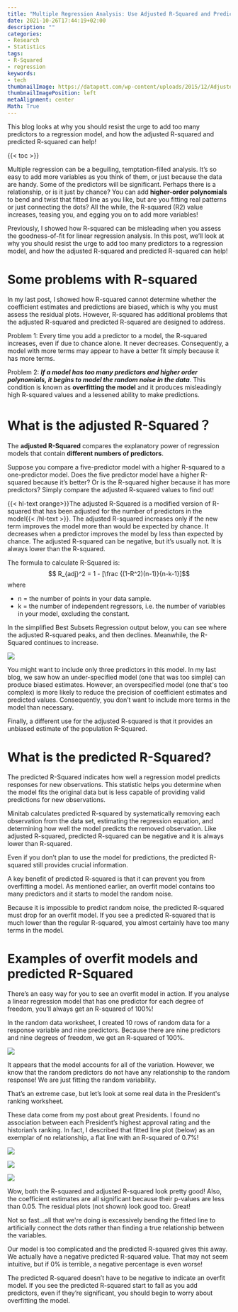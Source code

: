 ```yaml
---
title: "Multiple Regression Analysis: Use Adjusted R-Squared and Predicted R-Squared to Include the Correct Number of Variables"
date: 2021-10-26T17:44:19+02:00
description: ""
categories:
- Research
- Statistics
tags:
- R-Squared
- regression
keywords:
- tech
thumbnailImage: https://datapott.com/wp-content/uploads/2015/12/Adjusted-R-Squared-Formula.jpg
thumbnailImagePosition: left
metaAlignment: center
Math: True
---
```

 This blog looks at why you should resist the urge to add too many predictors to a regression model, and how the adjusted R-squared and predicted R-squared can help!
<!--more-->
{{< toc >}}

Multiple regression can be a beguiling, temptation-filled analysis. It’s so easy to add more variables as you think of them, or just because the data are handy. Some of the predictors will be significant. Perhaps there is a relationship, or is it just by chance? You can add **higher-order polynomials** to bend and twist that fitted line as you like, but are you fitting real patterns or just connecting the dots? All the while, the R-squared (R2) value increases, teasing you, and egging you on to add more variables!

Previously, I showed how R-squared can be misleading when you assess the goodness-of-fit for linear regression analysis. In this post, we’ll look at why you should resist the urge to add too many predictors to a regression model, and how the adjusted R-squared and predicted R-squared can help!

# Some problems with R-squared
In my last post, I showed how R-squared cannot determine whether the coefficient estimates and predictions are biased, which is why you must assess the residual plots. However, R-squared has additional problems that the adjusted R-squared and predicted R-squared are designed to address.

Problem 1: Every time you add a predictor to a model, the R-squared increases, even if due to chance alone. It never decreases. Consequently, a model with more terms may appear to have a better fit simply because it has more terms.

Problem 2: ***If a model has too many predictors and higher order polynomials, it begins to model the random noise in the data***. This condition is known as **overfitting the model** and it produces misleadingly high R-squared values and a lessened ability to make predictions.

# What is the adjusted R-Squared？

The **adjusted R-Squared** compares the explanatory power of regression models that contain **different numbers of predictors**.

Suppose you compare a five-predictor model with a higher R-squared to a one-predictor model. Does the five predictor model have a higher R-squared because it’s better? Or is the R-squared higher because it has more predictors? Simply compare the adjusted R-squared values to find out!

{{< hl-text orange>}}The adjusted R-Squared is a modified version of R-squared that has been adjusted for the number of predictors in the model{{< /hl-text >}}. The adjusted R-squared increases only if the new term improves the model more than would be expected by chance. It decreases when a predictor improves the model by less than expected by chance. The adjusted R-squared can be negative, but it’s usually not.  It is always lower than the R-squared.

The formula to calculate R-Squared is:
$$ R_{adj}^2 = 1 - [\frac {(1-R^2)(n-1)}{n-k-1}]$$
where
* n = the number of points in your data sample.
* k = the number of independent regressors, i.e. the number of variables in your model, excluding the constant.

In the simplified Best Subsets Regression output below, you can see where the adjusted R-squared peaks, and then declines. Meanwhile, the R-Squared continues to increase.

![](https://blog.minitab.com/hubfs/Imported_Blog_Media/bestsubsetsex.gif)

You might want to include only three predictors in this model. In my last blog, we saw how an under-specified model (one that was too simple) can produce biased estimates. However, an overspecified model (one that's too complex) is more likely to reduce the precision of coefficient estimates and predicted values. Consequently, you don’t want to include more terms in the model than necessary.

Finally, a different use for the adjusted R-squared is that it provides an unbiased estimate of the population R-Squared.

# What is the predicted R-Squared?

The predicted R-Squared indicates how well a regression model predicts responses for new observations. This statistic helps you determine when the model fits the original data but is less capable of providing valid predictions for new observations.

Minitab calculates predicted R-squared by systematically removing each observation from the data set, estimating the regression equation, and determining how well the model predicts the removed observation. Like adjusted R-squared, predicted R-squared can be negative and it is always lower than R-squared.

Even if you don’t plan to use the model for predictions, the predicted R-squared still provides crucial information.

A key benefit of predicted R-squared is that it can prevent you from overfitting a model. As mentioned earlier, an overfit model contains too many predictors and it starts to model the random noise.

Because it is impossible to predict random noise, the predicted R-squared must drop for an overfit model. If you see a predicted R-squared that is much lower than the regular R-squared, you almost certainly have too many terms in the model.

# Examples of overfit models and predicted R-Squared

There’s an easy way for you to see an overfit model in action. If you analyse a linear regression model that has one predictor for each degree of freedom, you’ll always get an R-squared of 100%!

In the random data worksheet, I created 10 rows of random data for a response variable and nine predictors. Because there are nine predictors and nine degrees of freedom, we get an R-squared of 100%.

![](https://blog.minitab.com/hubfs/Imported_Blog_Media/rsq100.gif)

It appears that the model accounts for all of the variation. However, we know that the random predictors do not have any relationship to the random response! We are just fitting the random variability.

That’s an extreme case, but let’s look at some real data in the President's ranking worksheet.

These data come from my post about great Presidents. I found no association between each President’s highest approval rating and the historian’s ranking. In fact, I described that fitted line plot (below) as an exemplar of no relationship, a flat line with an R-squared of 0.7%!

![](https://blog.minitab.com/hubfs/Imported_Blog_Media/high_ftl.gif)

![](https://blog.minitab.com/hubfs/Imported_Blog_Media/overfitlineplot.gif)

![](https://blog.minitab.com/hubfs/Imported_Blog_Media/swooverfitpresidents.gif)

Wow, both the R-squared and adjusted R-squared look pretty good! Also, the coefficient estimates are all significant because their p-values are less than 0.05. The residual plots (not shown) look good too. Great!

Not so fast...all that we're doing is excessively bending the fitted line to artificially connect the dots rather than finding a true relationship between the variables.

Our model is too complicated and the predicted R-squared gives this away. We actually have a negative predicted R-squared value. That may not seem intuitive, but if 0% is terrible, a negative percentage is even worse!

The predicted R-squared doesn’t have to be negative to indicate an overfit model. If you see the predicted R-squared start to fall as you add predictors, even if they’re significant, you should begin to worry about overfitting the model.
